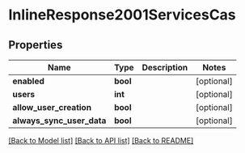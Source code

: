 # InlineResponse2001ServicesCas

## Properties
Name | Type | Description | Notes
------------ | ------------- | ------------- | -------------
**enabled** | **bool** |  | [optional] 
**users** | **int** |  | [optional] 
**allow_user_creation** | **bool** |  | [optional] 
**always_sync_user_data** | **bool** |  | [optional] 

[[Back to Model list]](../../README.md#documentation-for-models) [[Back to API list]](../../README.md#documentation-for-api-endpoints) [[Back to README]](../../README.md)

